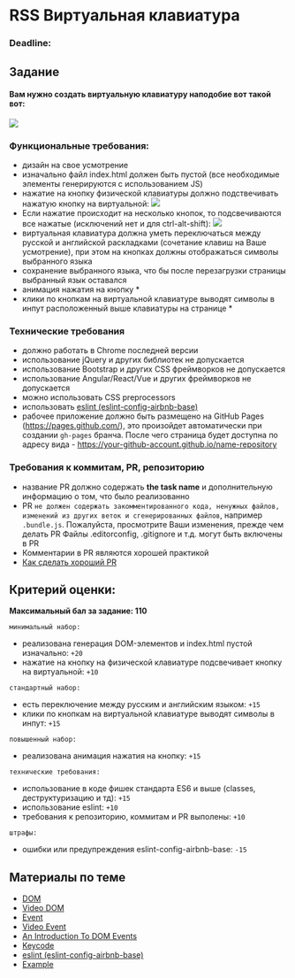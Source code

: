 # RSS Виртуальная клавиатура

### Deadline:

## Задание

#### Вам нужно создать виртуальную клавиатуру наподобие вот такой вот:
![](https://i.imgur.com/pCASVyf.png)

### Функциональные требования:
- дизайн на свое усмотрение
- изначально файл index.html должен быть пустой (все необходимые элементы генерируются с использованием JS)
- нажатие на кнопкy физической клавиатуры должно подствечивать нажатую кнопку на виртуальной:
  ![](https://i.imgur.com/o10K3sY.png)
- Если нажатие происходит на несколько кнопок, то подсвечиваются все нажатые (исключений нет и для ctrl-alt-shift):
  ![](https://i.imgur.com/EpKqSuy.png)
- виртуальная клавиатура должна уметь переключаться между русской и английской раскладками (сочетание клавиш на Ваше усмотрение), при этом на кнопках должны отображаться символы выбранного языка
- сохранение выбранного языка, что бы после перезагрузки страницы выбранный язык оставался
- анимация нажатия на кнопку \*
- клики по кнопкам на виртуальной клавиатуре выводят символы в инпут расположенный выше клавиатуры на странице \*

### Технические требования
- должно работать в Chrome последней версии
- использование jQuery и других библиотек не допускается  
- использование Bootstrap и других CSS фреймворков не допускается  
- использование Angular/React/Vue и других фреймворков не допускается  
- можно использовать CSS preprocessors  
- использовать [eslint (eslint-config-airbnb-base)](https://eslint.org/)
- рабочее приложение должно быть размещено на GitHub Pages (https://pages.github.com/), это произойдет автоматически при создании `gh-pages` бранча. После чего страница будет доступна по адресу вида - https://your-github-account.github.io/name-repository

### Требования к коммитам, PR, репозиторию
- название PR должно содержать **the task name** и дополнительную информацию о том, что было реализованно
- PR `не должен содержать закомментированного кода, ненужных файлов, изменений из других веток и сгенерированных файлов`, например `.bundle.js`. Пожалуйста, просмотрите Ваши изменения, прежде чем делать PR Файлы .editorconfig, .gitignore и т.д. могут быть включены в PR
- Комментарии в PR являются хорошей практикой
- [Как сделать хороший PR](https://github.com/blog/1943-how-to-write-the-perfect-pull-request)

## Критерий оценки:
**Максимальный бал за задание: 110**

`минимальный набор:`
- реализована генерация DOM-элементов и index.html пустой изначально: `+20`
- нажатие на кнопку на физической клавиатуре подсвечивает кнопку на виртуальной: `+10`

`стандартный набор:`
- есть переключение между русским и английским языком: `+15`
- клики по кнопкам на виртуальной клавиатуре выводят символы в инпут: `+15`

`повышенный набор:`
- реализована анимация нажатия на кнопку: `+15`

`технические требования:`
- использование в коде фишек стандарта ES6 и выше (classes, деструктуризацию и тд): `+15`
- использование eslint: `+10`
- требования к репозиторию, коммитам и PR выполены: `+10`

`штрафы:`
- ошибки или предупреждения eslint-config-airbnb-base: `-15`

## Материалы по теме

- [DOM](http://learn.javascript.ru/document)
- [Video DOM](https://www.youtube.com/watch?v=TewWd-6ZrmE)
- [Event](http://learn.javascript.ru/event-details)
- [Video Event](https://www.youtube.com/watch?v=vcXehC9JgGU&feature=youtu.be)
- [An Introduction To DOM Events](https://www.smashingmagazine.com/2013/11/an-introduction-to-dom-events/)
- [Keycode](https://keycode.info)
- [eslint (eslint-config-airbnb-base)](https://eslint.org/)
- [Example](https://www.youtube.com/watch?v=UaCGsLvviCA&index=11&list=PLe--kalBDwjhdXudsOpKooP6q9bAl3rPG)